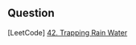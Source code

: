 ## Question

[LeetCode] [42. Trapping Rain Water](https://leetcode.com/problems/trapping-rain-water/)
